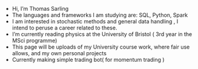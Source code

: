 - Hi, I’m Thomas Sarling
- The languages and frameworks I am studying are: SQL, Python, Spark
- I am interested in stochastic methods and general data handling , I intend to peruse a career related to these. 
- I’m currently reading physics at the University of Bristol ( 3rd year in the MSci programme) 
- This page will be uploads of my University course work, where fair use allows, and my own personal projects 
- Currently making simple trading bot( for momentum trading ) 
